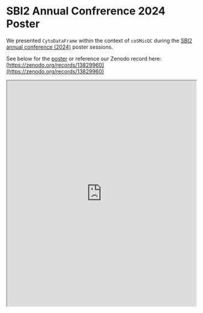 # SBI2 Annual Confrerence 2024 Poster

We presented `CytoDataFrame` within the context of `coSMicQC` during the [SBI2 annual conference (2024)](https://sbi2.org/conference/) poster sessions.

See below for the [poster](https://cytomining.github.io/coSMicQC/media/sbi2-2024-cosmicqc-poster.pdf) or reference our Zenodo record here: [https://zenodo.org/records/13829960](https://zenodo.org/records/13829960)

<iframe src="https://cytomining.github.io/coSMicQC/media/sbi2-2024-cosmicqc-poster.pdf" width="100%" height="600px"></iframe>
